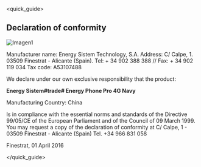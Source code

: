 <quick_guide>
## Declaration of conformity

![Imagen1](http://static.energysistem.com/images/manuals/42235/56051fa39d0fb.jpg)

Manufacturer name:
Energy Sistem Technology, S.A.
Address: C/ Calpe, 1.
03509 Finestrat - Alicante (Spain).
Tel: + 34 902 388 388 // Fax: + 34 902 119 034
Tax code: A53107488

We declare under our own exclusive responsibility that the product:

**Energy Sistem#trade# Energy Phone Pro 4G Navy**

Manufacturing Country: China

Is in compliance with the essential norms and standards of the Directive 99/05/CE of the European Parliament and of the Council of 09 March 1999.
You may request a copy of the declaration of conformity at C/ Calpe, 1 - 03509 Finestrat - Alicante (Spain) Tel. +34 966 831 058

Finestrat, 01 April 2016

</quick_guide>

